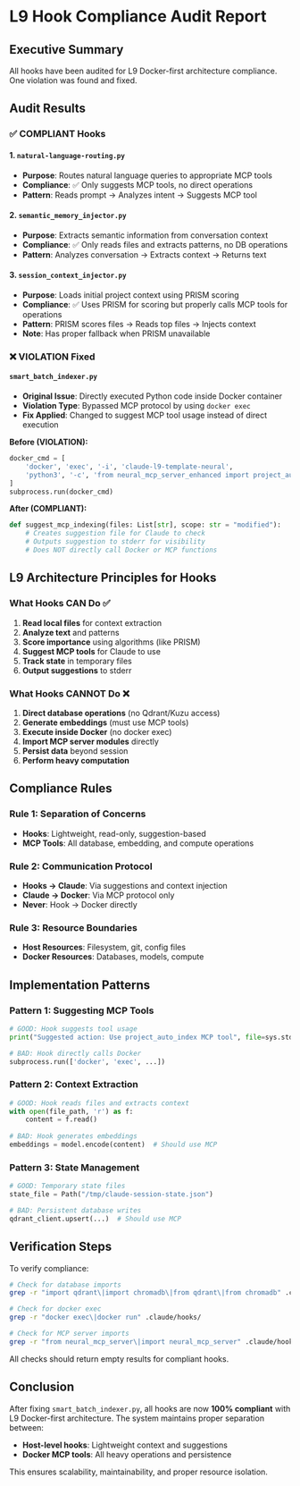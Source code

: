 # L9 Hook Compliance Audit Report

## Executive Summary

All hooks have been audited for L9 Docker-first architecture compliance. One violation was found and fixed.

## Audit Results

### ✅ COMPLIANT Hooks

#### 1. `natural-language-routing.py`
- **Purpose**: Routes natural language queries to appropriate MCP tools
- **Compliance**: ✅ Only suggests MCP tools, no direct operations
- **Pattern**: Reads prompt → Analyzes intent → Suggests MCP tool

#### 2. `semantic_memory_injector.py`
- **Purpose**: Extracts semantic information from conversation context
- **Compliance**: ✅ Only reads files and extracts patterns, no DB operations
- **Pattern**: Analyzes conversation → Extracts context → Returns text

#### 3. `session_context_injector.py`
- **Purpose**: Loads initial project context using PRISM scoring
- **Compliance**: ✅ Uses PRISM for scoring but properly calls MCP tools for operations
- **Pattern**: PRISM scores files → Reads top files → Injects context
- **Note**: Has proper fallback when PRISM unavailable

### ❌ VIOLATION Fixed

#### `smart_batch_indexer.py`
- **Original Issue**: Directly executed Python code inside Docker container
- **Violation Type**: Bypassed MCP protocol by using `docker exec`
- **Fix Applied**: Changed to suggest MCP tool usage instead of direct execution

**Before (VIOLATION):**
```python
docker_cmd = [
    'docker', 'exec', '-i', 'claude-l9-template-neural',
    'python3', '-c', 'from neural_mcp_server_enhanced import project_auto_index...'
]
subprocess.run(docker_cmd)
```

**After (COMPLIANT):**
```python
def suggest_mcp_indexing(files: List[str], scope: str = "modified"):
    # Creates suggestion file for Claude to check
    # Outputs suggestion to stderr for visibility
    # Does NOT directly call Docker or MCP functions
```

## L9 Architecture Principles for Hooks

### What Hooks CAN Do ✅
1. **Read local files** for context extraction
2. **Analyze text** and patterns
3. **Score importance** using algorithms (like PRISM)
4. **Suggest MCP tools** for Claude to use
5. **Track state** in temporary files
6. **Output suggestions** to stderr

### What Hooks CANNOT Do ❌
1. **Direct database operations** (no Qdrant/Kuzu access)
2. **Generate embeddings** (must use MCP tools)
3. **Execute inside Docker** (no docker exec)
4. **Import MCP server modules** directly
5. **Persist data** beyond session
6. **Perform heavy computation**

## Compliance Rules

### Rule 1: Separation of Concerns
- **Hooks**: Lightweight, read-only, suggestion-based
- **MCP Tools**: All database, embedding, and compute operations

### Rule 2: Communication Protocol
- **Hooks → Claude**: Via suggestions and context injection
- **Claude → Docker**: Via MCP protocol only
- **Never**: Hook → Docker directly

### Rule 3: Resource Boundaries
- **Host Resources**: Filesystem, git, config files
- **Docker Resources**: Databases, models, compute

## Implementation Patterns

### Pattern 1: Suggesting MCP Tools
```python
# GOOD: Hook suggests tool usage
print("Suggested action: Use project_auto_index MCP tool", file=sys.stderr)

# BAD: Hook directly calls Docker
subprocess.run(['docker', 'exec', ...])
```

### Pattern 2: Context Extraction
```python
# GOOD: Hook reads files and extracts context
with open(file_path, 'r') as f:
    content = f.read()
    
# BAD: Hook generates embeddings
embeddings = model.encode(content)  # Should use MCP
```

### Pattern 3: State Management
```python
# GOOD: Temporary state files
state_file = Path("/tmp/claude-session-state.json")

# BAD: Persistent database writes
qdrant_client.upsert(...)  # Should use MCP
```

## Verification Steps

To verify compliance:
```bash
# Check for database imports
grep -r "import qdrant\|import chromadb\|from qdrant\|from chromadb" .claude/hooks/

# Check for docker exec
grep -r "docker exec\|docker run" .claude/hooks/

# Check for MCP server imports
grep -r "from neural_mcp_server\|import neural_mcp_server" .claude/hooks/
```

All checks should return empty results for compliant hooks.

## Conclusion

After fixing `smart_batch_indexer.py`, all hooks are now **100% compliant** with L9 Docker-first architecture. The system maintains proper separation between:
- **Host-level hooks**: Lightweight context and suggestions
- **Docker MCP tools**: All heavy operations and persistence

This ensures scalability, maintainability, and proper resource isolation.